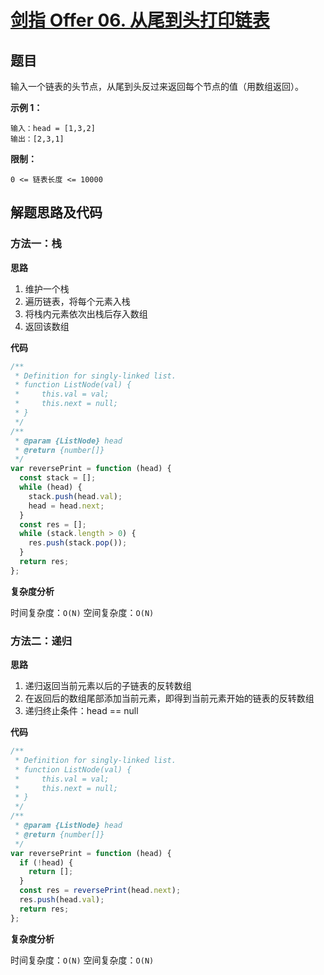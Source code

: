 # [剑指 Offer 06. 从尾到头打印链表](https://leetcode-cn.com/problems/cong-wei-dao-tou-da-yin-lian-biao-lcof/)
## 题目
输入一个链表的头节点，从尾到头反过来返回每个节点的值（用数组返回）。

 

<strong>示例 1：</strong>

```
输入：head = [1,3,2]
输出：[2,3,1]
```

<strong>限制：</strong>

`0 <= 链表长度 <= 10000`

## 解题思路及代码

### 方法一：栈

**思路**

1. 维护一个栈
2. 遍历链表，将每个元素入栈
3. 将栈内元素依次出栈后存入数组
4. 返回该数组

**代码**

```js
/**
 * Definition for singly-linked list.
 * function ListNode(val) {
 *     this.val = val;
 *     this.next = null;
 * }
 */
/**
 * @param {ListNode} head
 * @return {number[]}
 */
var reversePrint = function (head) {
  const stack = [];
  while (head) {
    stack.push(head.val);
    head = head.next;
  }
  const res = [];
  while (stack.length > 0) {
    res.push(stack.pop());
  }
  return res;
};
```

**复杂度分析**

时间复杂度：`O(N)`
空间复杂度：`O(N)`

### 方法二：递归

**思路**

1. 递归返回当前元素以后的子链表的反转数组
2. 在返回后的数组尾部添加当前元素，即得到当前元素开始的链表的反转数组
3. 递归终止条件：head == null

**代码**

```js
/**
 * Definition for singly-linked list.
 * function ListNode(val) {
 *     this.val = val;
 *     this.next = null;
 * }
 */
/**
 * @param {ListNode} head
 * @return {number[]}
 */
var reversePrint = function (head) {
  if (!head) {
    return [];
  }
  const res = reversePrint(head.next);
  res.push(head.val);
  return res;
};
```

**复杂度分析**

时间复杂度：`O(N)`
空间复杂度：`O(N)`